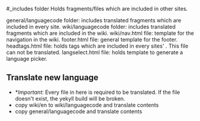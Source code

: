 #_includes folder
Holds fragments/files which are included in other sites.

general/languagecode folder: includes translated fragments which are included in every site.
wiki/languagecode folder: includes translated fragments which are included in the wiki.
wiki/nav.html file: template for the navigation in the wiki.
footer.html file: general template for the footer.
headtags.html file: holds tags which are included in every sites' <head>. This file can not be translated.
langselect.html file: holds template to generate a language picker.

## Translate new language

* **Important*: Every file in here is required to be translated. If the file doesn't exist, the yekyll build will be broken.
* copy wiki/en to wiki/languagecode and translate contents
* copy general/languagecode and translate contents
